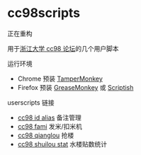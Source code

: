 cc98scripts
===========
正在重构

用于[浙江大学 cc98 论坛](http://www.cc98.org/)的几个用户脚本

运行环境

- Chrome 预装 [TamperMonkey](https://chrome.google.com/webstore/detail/tampermonkey/dhdgffkkebhmkfjojejmpbldmpobfkfo)
- Firefox 预装 [GreaseMonkey](https://addons.mozilla.org/firefox/addon/greasemonkey) 或 [Scriptish](https://addons.mozilla.org/firefox/addon/scriptish)

userscripts 链接

- [cc98 id alias](https://userscripts.org/scripts/show/172855) 备注管理
- [cc98 fami](https://userscripts.org/scripts/show/170866) 发米/扣米机
- [cc98 qianglou](https://userscripts.org/scripts/show/173069) 抢楼
- [cc98 shuilou stat](https://userscripts.org/scripts/show/173548) 水楼贴数统计
